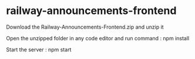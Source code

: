 # railway-announcements-frontend

Download the Railway-Announcements-Frontend.zip and unzip it

Open the unzipped folder in any code editor and run command : npm install 

Start the server  :  npm start

